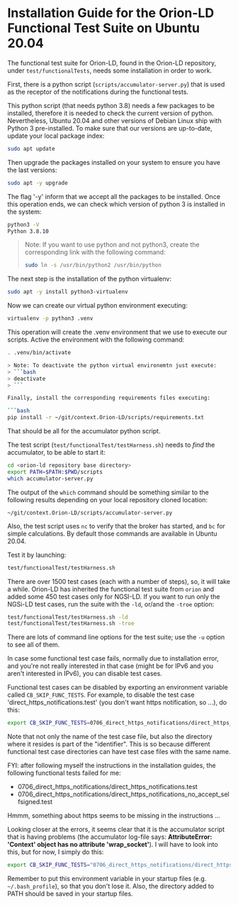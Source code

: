 # Installation Guide for the Orion-LD Functional Test Suite on Ubuntu 20.04

The functional test suite for Orion-LD, found in the Orion-LD repository, under `test/functionalTests`, needs some 
installation in order to work.

First, there is a python script (`scripts/accumulator-server.py`) that is used as the receptor of the notifications 
during the functional tests.

This python script (that needs python 3.8) needs a few packages to be installed, therefore it is needed to check the 
current version of python. Nevertheless, Ubuntu 20.04 and other versions of Debian Linux ship with Python 3 
pre-installed. To make sure that our versions are up-to-date, update your local package index:

```bash
sudo apt update
```

Then upgrade the packages installed on your system to ensure you have the last versions:

```bash
sudo apt -y upgrade
```

The flag '-y' inform that we accept all the packages to be installed. Once this operation ends, we can check which 
version of python 3 is installed in the system:

```bash
python3 -V
Python 3.8.10
```

> Note: If you want to use python and not python3, create the corresponding link with the following command:
> ```bash
> sudo ln -s /usr/bin/python2 /usr/bin/python
> ```

The next step is the installation of the python virtualenv:

```bash
sudo apt -y install python3-virtualenv
```

Now we can create our virtual python environment executing:

```bash
virtualenv -p python3 .venv
```

This operation will create the .venv environment that we use to execute our scripts. Active the environment with the 
following command:

```bash
. .venv/bin/activate

> Note: To deactivate the python virtual environemtn just execute:
> ```bash
> deactivate
> ```

Finally, install the corresponding requirements files executing:

```bash
pip install -r ~/git/context.Orion-LD/scripts/requirements.txt
```

That should be all for the accumulator python script.

The test script (`test/functionalTest/testHarness.sh`) needs to *find* the accumulator, to be able to start it:
```bash
cd <orion-ld repository base directory>
export PATH=$PATH:$PWD/scripts
which accumulator-server.py
```

The output of the `which` command should be something similar to the following results depending on your local 
repository cloned location:

```text
~/git/context.Orion-LD/scripts/accumulator-server.py
```

Also, the test script uses `nc` to verify that the broker has started, and `bc` for simple calculations. By default
those commands are available in Ubuntu 20.04.

Test it by launching:
```bash
test/functionalTest/testHarness.sh
```

There are over 1500 test cases (each with a number of steps), so, it will take a while.
Orion-LD has inherited the functional test suite from `orion` and added some 450 test cases only for NGSI-LD.
If you want to run only the NGSi-LD test cases, run the suite with the `-ld`, or/and the `-troe` option:

```bash
test/functionalTest/testHarness.sh -ld
test/functionalTest/testHarness.sh -troe
```

There are lots of command line options for the test suite; use the `-u` option to see all of them.

In case some functional test case fails, normally due to installation error, and you're not really interested in that 
case (might be for IPv6 and you aren't interested in IPv6), you can disable test cases.

Functional test cases can be disabled by exporting an environment variable called `CB_SKIP_FUNC_TESTS`.
For example, to disable the test case 'direct_https_notifications.test' (you don't want https notification, so ...), 
do this:

```bash
export CB_SKIP_FUNC_TESTS=0706_direct_https_notifications/direct_https_notifications.test
```

Note that not only the name of the test case file, but also the directory where it resides is part of the "identifier".
This is so because different functional test case directories can have test case files with the same name.

FYI: after following myself the instructions in the installation guides, the following functional tests failed for me:

* 0706_direct_https_notifications/direct_https_notifications.test
* 0706_direct_https_notifications/direct_https_notifications_no_accept_selfsigned.test

Hmmm, something about https seems to be missing in the instructions ...

Looking closer at the errors, it seems clear that it is the accumulator script that is having problems (the accumulator 
log-file says: **AttributeError: 'Context' object has no attribute 'wrap_socket'**).
I will have to look into this, but for now, I simply do this:

```bash
export CB_SKIP_FUNC_TESTS="0706_direct_https_notifications/direct_https_notifications.test 0706_direct_https_notifications/direct_https_notifications_no_accept_selfsigned.test"
```

Remember to put this environment variable in your startup files (e.g. `~/.bash_profile`), so that you don't lose it.
Also, the directory added to PATH should be saved in your startup files.

